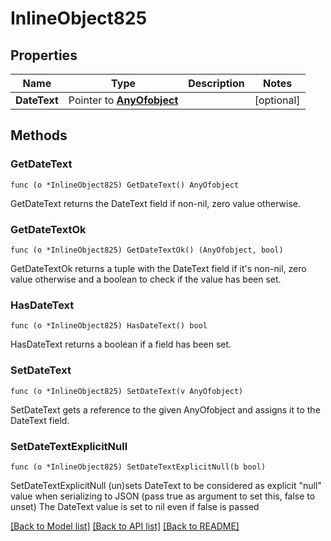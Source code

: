 # InlineObject825

## Properties

Name | Type | Description | Notes
------------ | ------------- | ------------- | -------------
**DateText** | Pointer to [**AnyOfobject**](anyOf&lt;object&gt;.md) |  | [optional] 

## Methods

### GetDateText

`func (o *InlineObject825) GetDateText() AnyOfobject`

GetDateText returns the DateText field if non-nil, zero value otherwise.

### GetDateTextOk

`func (o *InlineObject825) GetDateTextOk() (AnyOfobject, bool)`

GetDateTextOk returns a tuple with the DateText field if it's non-nil, zero value otherwise
and a boolean to check if the value has been set.

### HasDateText

`func (o *InlineObject825) HasDateText() bool`

HasDateText returns a boolean if a field has been set.

### SetDateText

`func (o *InlineObject825) SetDateText(v AnyOfobject)`

SetDateText gets a reference to the given AnyOfobject and assigns it to the DateText field.

### SetDateTextExplicitNull

`func (o *InlineObject825) SetDateTextExplicitNull(b bool)`

SetDateTextExplicitNull (un)sets DateText to be considered as explicit "null" value
when serializing to JSON (pass true as argument to set this, false to unset)
The DateText value is set to nil even if false is passed

[[Back to Model list]](../README.md#documentation-for-models) [[Back to API list]](../README.md#documentation-for-api-endpoints) [[Back to README]](../README.md)



